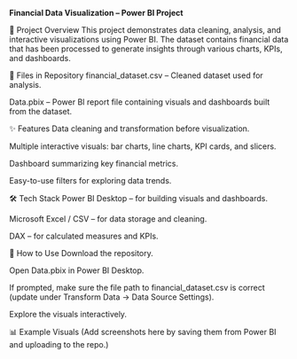 **Financial Data Visualization – Power BI Project**

📌 Project Overview
This project demonstrates data cleaning, analysis, and interactive visualizations using Power BI.
The dataset contains financial data that has been processed to generate insights through various charts, KPIs, and dashboards.

📂 Files in Repository
financial_dataset.csv – Cleaned dataset used for analysis.

Data.pbix – Power BI report file containing visuals and dashboards built from the dataset.

✨ Features
Data cleaning and transformation before visualization.

Multiple interactive visuals: bar charts, line charts, KPI cards, and slicers.

Dashboard summarizing key financial metrics.

Easy-to-use filters for exploring data trends.

🛠 Tech Stack
Power BI Desktop – for building visuals and dashboards.

Microsoft Excel / CSV – for data storage and cleaning.

DAX – for calculated measures and KPIs.

🚀 How to Use
Download the repository.

Open Data.pbix in Power BI Desktop.

If prompted, make sure the file path to financial_dataset.csv is correct (update under Transform Data → Data Source Settings).

Explore the visuals interactively.

📊 Example Visuals
(Add screenshots here by saving them from Power BI and uploading to the repo.)
